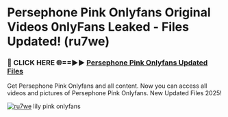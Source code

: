 # Persephone Pink Onlyfans Original Videos 0nlyFans Leaked - Files Updated! (ru7we)

<h3>🔴 CLICK HERE 🌐==►► <a href="https://tinyurl.com/2wckxsce" rel="nofollow">Persephone Pink Onlyfans Updated Files</a></h3>

Get Persephone Pink Onlyfans and all content. Now you can access all videos and pictures of Persephone Pink Onlyfans. New Updated Files 2025!

[![ru7we](https://i.imgur.com/AFduVYN.gif)](https://tinyurl.com/2wckxsce)
lily pink onlyfans